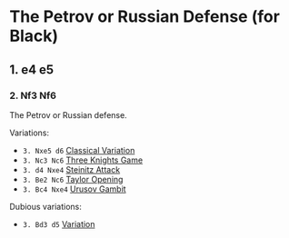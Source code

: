# The Petrov or Russian Defense (for Black)

## 1. e4 e5

### 2. Nf3 Nf6

The Petrov or Russian defense.

Variations:

* `3. Nxe5 d6` [Classical Variation](classical/)
* `3. Nc3 Nc6` [Three Knights Game](three_knights_game.md)
* `3. d4 Nxe4` [Steinitz Attack](steinitz_attack.md)
* `3. Be2 Nc6` [Taylor Opening](taylor.md)
* `3. Bc4 Nxe4` [Urusov Gambit](urusov_gambit.md)

Dubious variations:

* `3. Bd3 d5` [Variation](3_Bd3_d5.md)
